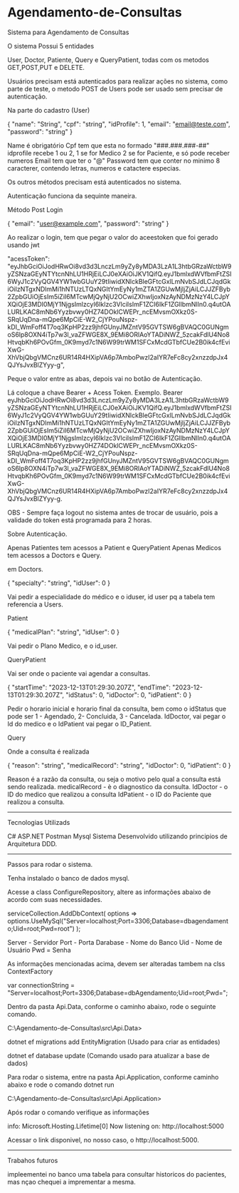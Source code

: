 # Agendamento-de-Consultas
Sistema para Agendamento de Consultas

O sistema Possui 5 entidades

User, Doctor, Patiente, Query e QueryPatient, todas com os metodos GET,POST,PUT e DELETE.

Usuários precisam está autenticados para realizar ações no sistema, como parte de teste, o metodo POST de Users pode ser usado sem precisar de autenticação.

Na parte do cadastro (User)

{
  "name": "String",
  "cpf": "string",
  "idProfile": 1,
  "email": "email@teste.com",
  "password": "string"
}

Name é obrigatório
Cpf tem que esta no formado "###.###.###-##"
idprofile recebe 1 ou 2, 1 se for Medico  2 se for Paciente, e só pode receber numeros
Email tem que ter o "@"
Password tem que conter no minimo 8 caracterer, contendo letras, numeros e catactere especias.

Os outros métodos precisam está autenticados no sistema.

Autenticação funciona da sequinte maneira.

Método Post Login

{
  "email": "user@example.com",
  "password": "string"
}

Ao realizar o login, tem que pegar o valor do aceestoken que foi gerado usando jwt

"acessToken": "eyJhbGciOiJodHRwOi8vd3d3LnczLm9yZy8yMDA3LzA1L3htbGRzaWctbW9yZSNzaGEyNTYtcnNhLU1HRjEiLCJ0eXAiOiJKV1QifQ.eyJ1bmlxdWVfbmFtZSI6WyJ1c2VyQGV4YW1wbGUuY29tIiwidXNlckBleGFtcGxlLmNvbSJdLCJqdGkiOiIzNTgxNDlmMi1hNTUzLTQxNGItYmEyNy1mZTA1ZGUwMjljZjAiLCJJZFByb2ZpbGUiOjEsIm5iZiI6MTcwMjQyNjU2OCwiZXhwIjoxNzAyNDMzNzY4LCJpYXQiOjE3MDI0MjY1NjgsImlzcyI6Iklzc3VlciIsImF1ZCI6IkF1ZGllbmNlIn0.q4utOALURLKAC8mNb6Yyzbvwy0HZ74DOklCWEPr_ncEMvsmOXkz0S-SRqUqDna-mQpe6MpCiE-W2_CjYPouNspz-kDI_WmFoff4T7oq3KpHP2zz9jhfGUnyJMZntV95GVTSW6gBVAQC0GUNgmoS6lp8OXN4iTp7w3l_vaZFWGE8X_9EMi8ORlAoYTADiNWZ_5zcakFdlU4No8HtvqbKh6POvGfm_0K9myd7c1N6W99trWM1SFCxMcdGTbfCUe2B0ik4cfEviXwG-XhVbjQbgVMCnz6UR14R4HXipVA6p7AmboPwzI2aIYR7eFc8cy2xnzzdpJx4QJYsJvxBlZYyy-g",

Peque o valor entre as abas, depois vai no botão de Autenticação.

Lá coloque a chave Bearer + Acess Token. Exemplo.
Bearer eyJhbGciOiJodHRwOi8vd3d3LnczLm9yZy8yMDA3LzA1L3htbGRzaWctbW9yZSNzaGEyNTYtcnNhLU1HRjEiLCJ0eXAiOiJKV1QifQ.eyJ1bmlxdWVfbmFtZSI6WyJ1c2VyQGV4YW1wbGUuY29tIiwidXNlckBleGFtcGxlLmNvbSJdLCJqdGkiOiIzNTgxNDlmMi1hNTUzLTQxNGItYmEyNy1mZTA1ZGUwMjljZjAiLCJJZFByb2ZpbGUiOjEsIm5iZiI6MTcwMjQyNjU2OCwiZXhwIjoxNzAyNDMzNzY4LCJpYXQiOjE3MDI0MjY1NjgsImlzcyI6Iklzc3VlciIsImF1ZCI6IkF1ZGllbmNlIn0.q4utOALURLKAC8mNb6Yyzbvwy0HZ74DOklCWEPr_ncEMvsmOXkz0S-SRqUqDna-mQpe6MpCiE-W2_CjYPouNspz-kDI_WmFoff4T7oq3KpHP2zz9jhfGUnyJMZntV95GVTSW6gBVAQC0GUNgmoS6lp8OXN4iTp7w3l_vaZFWGE8X_9EMi8ORlAoYTADiNWZ_5zcakFdlU4No8HtvqbKh6POvGfm_0K9myd7c1N6W99trWM1SFCxMcdGTbfCUe2B0ik4cfEviXwG-XhVbjQbgVMCnz6UR14R4HXipVA6p7AmboPwzI2aIYR7eFc8cy2xnzzdpJx4QJYsJvxBlZYyy-g.

OBS - Sempre faça logout no sistema antes de trocar de usuário, pois a validade do token está programada para 2 horas.

Sobre Autenticação.

Apenas Patientes tem acessos a Patient e QueryPatient
Apenas Medicos tem acessos a Doctors e Query.

em Doctors.

{
  "specialty": "string",
  "idUser": 0
}

Vai pedir a especialidade do médico e o iduser, id user pq a tabela tem referencia a Users.

Patient

{
  "medicalPlan": "string",
  "idUser": 0
}

Vai pedir o Plano Medico, e o id_user.

QueryPatient

Vai ser onde o paciente vai agendar a consultas.

{
  "startTime": "2023-12-13T01:29:30.207Z",
  "endTime": "2023-12-13T01:29:30.207Z",
  "idStatus": 0,
  "idDoctor": 0,
  "idPatient": 0
}

Pedir o horario inicial e horario final da consulta, bem como o idStatus que pode ser 1 - Agendado, 2- Concluida, 3 - Cancelada.
IdDoctor, vai pegar o Id do medico e o IdPatient vai pegar o ID_Patient.


Query

Onde a consulta é realizada

{
  "reason": "string",
  "medicalRecord": "string",
  "idDoctor": 0,
  "idPatient": 0
}

Reason é a razão da consulta, ou seja o motivo pelo qual a consulta está sendo realizada.
medicalRecord - è o diagnostico da consulta.
IdDoctor - o ID do medico que realizou a consulta
IdPatient - o ID do Paciente que realizou a consulta.

----------------------------------------------------------------------------------------------------------------------------------------------

Tecnologias Utilizads

C#
ASP.NET
Postman
Mysql
Sistema Desenvolvido utilizando principios de Arquitetura DDD.

------------------------------------------------------------------------------------------------------------------------------------------------
Passos para rodar o sistema.

Tenha instalado o banco de dados mysql. 

Acesse a class ConfigureRepository, altere as informações abaixo de acordo com suas necessidades.

 serviceCollection.AddDbContext<MyContext>(
               options => options.UseMySql("Server=localhost;Port=3306;Database=dbagendamento;Uid=root;Pwd=root")
           );

Server - Servidor
Port - Porta
Darabase - Nome do Banco
Uid - Nome de Usuário
Pwd = Senha

As informações mencionadas acima, devem ser alteradas tambem na clss ContextFactory

var connectionString = "Server=localhost;Port=3306;Database=dbAgendamento;Uid=root;Pwd=";

Dentro da pasta Api.Data, conforme o caminho abaixo, rode o seguinte comando.

C:\Agendamento-de-Consultas\src\Api.Data>


dotnet ef migrations add EntityMigration   (Usado para criar as entidades)

dotnet ef database update  (Comando usado para atualizar a base de dados)


Para rodar o sistema, entre na pasta Api.Application, conforme caminho abaixo e rode o comando dotnet run

C:\Agendamento-de-Consultas\src\Api.Application>

Após rodar o comando verifique as informações

info: Microsoft.Hosting.Lifetime[0]
      Now listening on: http://localhost:5000

Acessar o link disponivel, no nosso caso, o http://localhost:5000.

------------------------------------------------------------------------------------------------------------------------------------------------
Trabahos futuros

impleementei no banco uma tabela para consultar historicos do pacientes, mas nçao chequei a imprementar a mesma.















